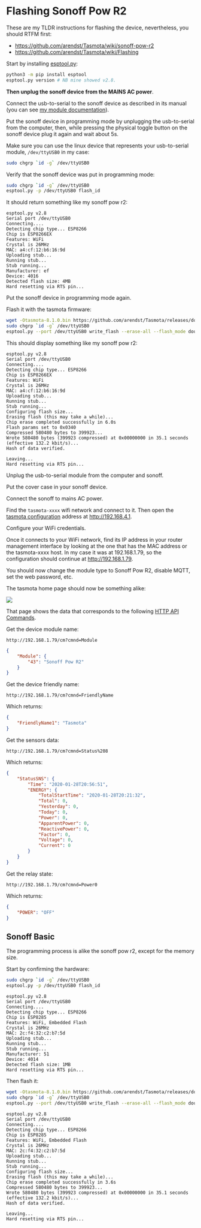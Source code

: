 # Flashing Sonoff Pow R2

These are my TLDR instructions for flashing the device, nevertheless, you should RTFM first:

* https://github.com/arendst/Tasmota/wiki/sonoff-pow-r2
* https://github.com/arendst/Tasmota/wiki/Flashing

Start by installing [esptool.py](https://github.com/espressif/esptool):

```bash
python3 -m pip install esptool
esptool.py version # NB mine showed v2.8.
```

**Then unplug the sonoff device from the MAINS AC power**.

Connect the usb-to-serial to the sonoff device as described in its manual (you can see [my module documentation](usb-to-serial-ftdi-module.jpg)).

Put the sonoff device in programming mode by unplugging the usb-to-serial
from the computer, then, while pressing the physical toggle button on the
sonoff device plug it again and wait about 5s.

Make sure you can use the linux device that represents your usb-to-serial module, `/dev/ttyUSB0` in my case:

```bash
sudo chgrp `id -g` /dev/ttyUSB0
```

Verify that the sonoff device was put in programming mode:

```bash
sudo chgrp `id -g` /dev/ttyUSB0
esptool.py -p /dev/ttyUSB0 flash_id
```

It should return something like my sonoff pow r2:

```plain
esptool.py v2.8
Serial port /dev/ttyUSB0
Connecting....
Detecting chip type... ESP8266
Chip is ESP8266EX
Features: WiFi
Crystal is 26MHz
MAC: a4:cf:12:b6:16:9d
Uploading stub...
Running stub...
Stub running...
Manufacturer: ef
Device: 4016
Detected flash size: 4MB
Hard resetting via RTS pin...
```

Put the sonoff device in programming mode again.

Flash it with the tasmota firmware:

```bash
wget -Otasmota-8.1.0.bin https://github.com/arendst/Tasmota/releases/download/v8.1.0/tasmota.bin
sudo chgrp `id -g` /dev/ttyUSB0
esptool.py --port /dev/ttyUSB0 write_flash --erase-all --flash_mode dout --flash_size 4MB 0x0 tasmota-8.1.0.bin
```

This should display something like my sonoff pow r2:

```plain
esptool.py v2.8
Serial port /dev/ttyUSB0
Connecting....
Detecting chip type... ESP8266
Chip is ESP8266EX
Features: WiFi
Crystal is 26MHz
MAC: a4:cf:12:b6:16:9d
Uploading stub...
Running stub...
Stub running...
Configuring flash size...
Erasing flash (this may take a while)...
Chip erase completed successfully in 6.0s
Flash params set to 0x0340
Compressed 580480 bytes to 399923...
Wrote 580480 bytes (399923 compressed) at 0x00000000 in 35.1 seconds (effective 132.2 kbit/s)...
Hash of data verified.

Leaving...
Hard resetting via RTS pin...
```

Unplug the usb-to-serial module from the computer and sonoff.

Put the cover case in your sonoff device.

Connect the sonoff to mains AC power.

Find the `tasmota-xxxx` wifi network and connect to it. Then open the [tasmota configuration](https://github.com/arendst/Tasmota/wiki/Initial-Configuration) address at http://192.168.4.1.

Configure your WiFi credentials.

Once it connects to your WiFi network, find its IP address in your router management interface by looking at the one that has the MAC address or the tasmota-xxxx host. In my case it was at 192.168.1.79, so the configuration should continue at http://192.168.1.79.

You should now change the module type to Sonoff Pow R2, disable MQTT, set the web password, etc.

The tasmota home page should now be something alike:

<img src="module-configured-as-sonoff-pow-r2.png">

That page shows the data that corresponds to the following [HTTP API Commands](https://tasmota.github.io/docs/#/Commands).

Get the device module name:

    http://192.168.1.79/cm?cmnd=Module

```json
{
    "Module": {
        "43": "Sonoff Pow R2"
    }
}
```

Get the device friendly name:

    http://192.168.1.79/cm?cmnd=FriendlyName

Which returns:

```json
{
    "FriendlyName1": "Tasmota"
}
```

Get the sensors data:

    http://192.168.1.79/cm?cmnd=Status%208

Which returns:

```json
{
    "StatusSNS": {
        "Time": "2020-01-28T20:56:51",
        "ENERGY": {
            "TotalStartTime": "2020-01-28T20:21:32",
            "Total": 0,
            "Yesterday": 0,
            "Today": 0,
            "Power": 0,
            "ApparentPower": 0,
            "ReactivePower": 0,
            "Factor": 0,
            "Voltage": 0,
            "Current": 0
        }
    }
}
```

Get the relay state:

    http://192.168.1.79/cm?cmnd=Power0

Which returns:

```json
{
    "POWER": "OFF"
}
```

## Sonoff Basic

The programming process is alike the sonoff pow r2, except for the memory size.

Start by confirming the hardware:

```bash
sudo chgrp `id -g` /dev/ttyUSB0
esptool.py -p /dev/ttyUSB0 flash_id
```

```plain
esptool.py v2.8
Serial port /dev/ttyUSB0
Connecting....
Detecting chip type... ESP8266
Chip is ESP8285
Features: WiFi, Embedded Flash
Crystal is 26MHz
MAC: 2c:f4:32:c2:b7:5d
Uploading stub...
Running stub...
Stub running...
Manufacturer: 51
Device: 4014
Detected flash size: 1MB
Hard resetting via RTS pin...
```

Then flash it:

```bash
wget -Otasmota-8.1.0.bin https://github.com/arendst/Tasmota/releases/download/v8.1.0/tasmota.bin
sudo chgrp `id -g` /dev/ttyUSB0
esptool.py --port /dev/ttyUSB0 write_flash --erase-all --flash_mode dout --flash_size 1MB 0x0 tasmota-8.1.0.bin
```

```plain
esptool.py v2.8
Serial port /dev/ttyUSB0
Connecting....
Detecting chip type... ESP8266
Chip is ESP8285
Features: WiFi, Embedded Flash
Crystal is 26MHz
MAC: 2c:f4:32:c2:b7:5d
Uploading stub...
Running stub...
Stub running...
Configuring flash size...
Erasing flash (this may take a while)...
Chip erase completed successfully in 3.6s
Compressed 580480 bytes to 399923...
Wrote 580480 bytes (399923 compressed) at 0x00000000 in 35.1 seconds (effective 132.2 kbit/s)...
Hash of data verified.

Leaving...
Hard resetting via RTS pin...
```
